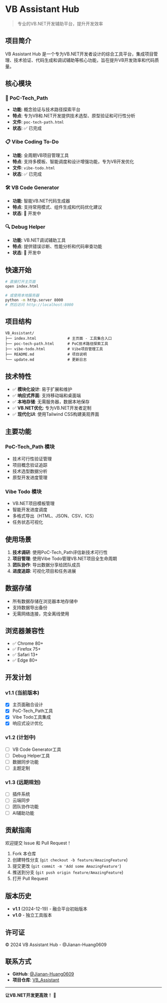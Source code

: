 # VB Assistant Hub

> 专业的VB.NET开发辅助平台，提升开发效率

## 项目简介

VB Assistant Hub 是一个专为VB.NET开发者设计的综合工具平台，集成项目管理、技术验证、代码生成和调试辅助等核心功能，旨在提升VB开发效率和代码质量。

## 核心模块

### 🚀 PoC-Tech_Path
- **功能**: 概念验证与技术路径探索平台
- **特点**: 专为VB和.NET开发提供技术选型、原型验证和可行性分析
- **文件**: `poc-tech-path.html`
- **状态**: ✅ 已完成

### 📋 Vibe Coding To-Do
- **功能**: 全周期VB项目管理工具
- **特点**: 支持多模板、智能调度和设计增强功能，专为VB开发优化
- **文件**: `vibe-todo.html`
- **状态**: ✅ 已完成

### 🛠️ VB Code Generator
- **功能**: 智能VB.NET代码生成器
- **特点**: 支持常用模式、组件生成和代码优化建议
- **状态**: 🚧 开发中

### 🔍 Debug Helper
- **功能**: VB.NET调试辅助工具
- **特点**: 提供错误诊断、性能分析和代码审查功能
- **状态**: 🚧 开发中

## 快速开始

```bash
# 直接打开主页面
open index.html

# 或使用本地服务器
python -m http.server 8000
# 然后访问 http://localhost:8000
```

## 项目结构

```
VB_Assistant/
├── index.html              # 主页面 - 工具集合入口
├── poc-tech-path.html      # PoC技术路径探索工具
├── vibe-todo.html          # Vibe项目管理工具
├── README.md               # 项目说明
└── update.md               # 更新日志
```

## 技术特性

- ✅ **模块化设计**: 易于扩展和维护
- ✅ **响应式界面**: 支持移动端和桌面端
- ✅ **本地存储**: 无需服务器，数据本地保存
- ✅ **VB.NET优化**: 专为VB.NET开发者定制
- ✅ **现代化UI**: 使用Tailwind CSS构建美观界面

## 主要功能

### PoC-Tech_Path 模块
- 技术可行性验证管理
- 项目概念验证追踪
- 技术选型数据分析
- 原型开发进度管理

### Vibe Todo 模块
- VB.NET项目模板管理
- 智能开发进度调度
- 多格式导出（HTML、JSON、CSV、ICS）
- 任务状态可视化

## 使用场景

1. **技术调研**: 使用PoC-Tech_Path评估新技术可行性
2. **项目管理**: 使用Vibe Todo管理VB.NET项目全生命周期
3. **团队协作**: 导出数据分享给团队成员
4. **进度追踪**: 可视化项目和任务进展

## 数据存储

- 所有数据存储在浏览器本地存储中
- 支持数据导出备份
- 无需网络连接，完全离线使用

## 浏览器兼容性

- ✅ Chrome 80+
- ✅ Firefox 75+
- ✅ Safari 13+
- ✅ Edge 80+

## 开发计划

### v1.1 (当前版本)
- [x] 主页面融合设计
- [x] PoC-Tech_Path工具
- [x] Vibe Todo工具集成
- [x] 响应式设计优化

### v1.2 (计划中)
- [ ] VB Code Generator工具
- [ ] Debug Helper工具
- [ ] 数据同步功能
- [ ] 主题定制

### v1.3 (远期规划)
- [ ] 插件系统
- [ ] 云端同步
- [ ] 团队协作功能
- [ ] AI辅助功能

## 贡献指南

欢迎提交 Issue 和 Pull Request！

1. Fork 本仓库
2. 创建特性分支 (`git checkout -b feature/AmazingFeature`)
3. 提交更改 (`git commit -m 'Add some AmazingFeature'`)
4. 推送到分支 (`git push origin feature/AmazingFeature`)
5. 打开 Pull Request

## 版本历史

- **v1.1** (2024-12-19) - 融合平台初始版本
- **v1.0** - 独立工具版本

## 许可证

© 2024 VB Assistant Hub - @Jianan-Huang0609

## 联系方式

- **GitHub**: [@Jianan-Huang0609](https://github.com/Jianan-Huang0609)
- **项目仓库**: [VB_Assistant](https://github.com/Jianan-Huang0609/VB_Assistant)

---

**让VB.NET开发更高效！** 🚀
